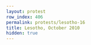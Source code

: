 ```yaml
---
layout: protest
row_index: 406
permalink: protests/lesotho-16
title: Lesotho, October 2010
hidden: true
---
```

